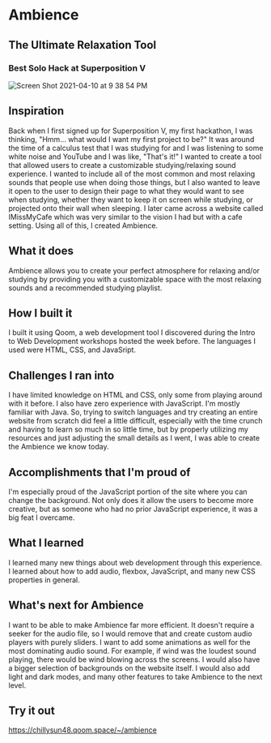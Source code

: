 # Ambience
## The Ultimate Relaxation Tool
### Best Solo Hack at Superposition V
![Screen Shot 2021-04-10 at 9 38 54 PM](https://user-images.githubusercontent.com/79775384/114761083-11587b80-9d2e-11eb-989a-0d65ee290d5c.png)

## Inspiration
Back when I first signed up for Superposition V, my first hackathon, I was thinking, "Hmm... what would I want my first project to be?" It was around the time of a calculus test that I was studying for and I was listening to some white noise and YouTube and I was like,  "That's it!" I wanted to create a tool that allowed users to create a customizable studying/relaxing sound experience. I wanted to include all of the most common and most relaxing sounds that people use when doing those things, but I also wanted to leave it open to the user to design their page to what they would want to see when studying, whether they want to keep it on screen while studying, or projected onto their wall when sleeping. I later came across a website called IMissMyCafe which was very similar to the vision I had but with a cafe setting. Using all of this, I created Ambience.

## What it does
Ambience allows you to create your perfect atmosphere for relaxing and/or studying by providing you with a customizable space with the most relaxing sounds and a recommended studying playlist.

## How I built it
I built it using Qoom, a web development tool I discovered during the Intro to Web Development workshops hosted the week before. The languages I used were HTML, CSS, and JavaSript.

## Challenges I ran into
I have limited knowledge on HTML and CSS, only some from playing around with it before. I also have zero experience with JavaScript. I'm mostly familiar with Java. So, trying to switch languages and try creating an entire website from scratch did feel a little difficult, especially with the time crunch and having to learn so much in so little time, but by properly utilizing my resources and just adjusting the small details as I went, I was able to create the Ambience we know today.

## Accomplishments that I'm proud of
I'm especially proud of the JavaScript portion of the site where you can change the background. Not only does it allow the users to become more creative, but as someone who had no prior JavaScript experience, it was a big feat I overcame.

## What I learned
I learned many new things about web development through this experience. I learned about how to add audio, flexbox, JavaScript, and many new CSS properties in general.

## What's next for Ambience
I want to be able to make Ambience far more efficient. It doesn't require a seeker for the audio file, so I would remove that and create custom audio players with purely sliders. I want to add some animations as well for the most dominating audio sound. For example, if wind was the loudest sound playing, there would be wind blowing across the screens. I would also have a bigger selection of backgrounds on the website itself. I would also add light and dark modes, and many other features to take Ambience to the next level.

## Try it out
https://chillysun48.qoom.space/~/ambience
